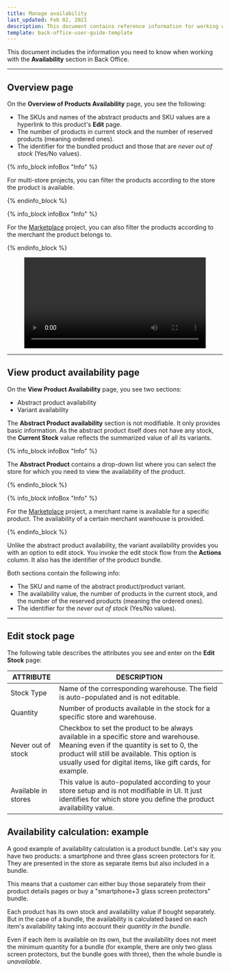 ```yaml
---
title: Manage availability
last_updated: Feb 02, 2021
description: This document contains reference information for working with the Availability section in Back Office.
template: back-office-user-guide-template
---
```


This document includes the information you need to know when working with the **Availability** section in Back Office.

---

## Overview page

On the **Overview of Products Availability** page, you see the following:

- The SKUs and names of the abstract products and SKU values are a hyperlink to this product's **Edit** page.
- The number of products in current stock and the number of reserved products (meaning ordered ones).
- The identifier for the bundled product and those that are *never out of stock* (Yes/No values).

{% info_block infoBox "Info" %}

For multi-store projects, you can filter the products according to the store the product is available.

{% endinfo_block %}

{% info_block infoBox "Info" %}

For the [Marketplace](/docs/about/all/spryker-marketplace/marketplace-concept.html) project, you can also filter the products according to the merchant the product belongs to.

{% endinfo_block %}

<figure class="video_container">
    <video width="100%" height="auto" controls>
    <source src="https://spryker.s3.eu-central-1.amazonaws.com/docs/pbc/all/warehouse-management-system/marketplace/manage-availability.md/merchants-switcher-on-availabilities.mp4" type="video/mp4">
  </video>
</figure>

---

## View product availability page

On the **View Product Availability** page, you see two sections:

- Abstract product availability
- Variant availability

The **Abstract Product availability** section is not modifiable. It only provides basic information. As the abstract product itself does not have any stock, the **Current Stock** value reflects the summarized value of all its variants.


{% info_block infoBox "Info" %}

The **Abstract Product** contains a drop-down list where you can select the store for which you need to view the availability of the product.

{% endinfo_block %}

{% info_block infoBox "Info" %}

For the [Marketplace](/docs/about/all/spryker-marketplace/marketplace-concept.html) project, a merchant name is available for a specific product. The availability of a certain merchant warehouse is provided.

{% endinfo_block %}

Unlike the abstract product availability, the variant availability provides you with an option to edit stock. You invoke the edit stock flow from the **Actions** column. It also has the identifier of the product bundle.

Both sections contain the following info:

- The SKU and name of the abstract product/product variant.
- The availability value, the number of products in the current stock, and the number of the reserved products (meaning the ordered ones).
- The identifier for the *never out of stock* (Yes/No values).

---

## Edit stock page

The following table describes the attributes you see and enter on the **Edit Stock** page:

| ATTRIBUTE | DESCRIPTION |
|-|-|
| Stock Type | Name of the corresponding warehouse. The field is auto-populated and is not editable. |
| Quantity | Number of products available in the stock for a specific store and warehouse. |
| Never out of stock | Checkbox to set the product to be always available in a specific store and warehouse. Meaning even if the quantity is set to 0, the product will still be available. This option is usually used for digital items, like gift cards, for example. |
| Available in stores | This value is auto-populated according to your store setup and is not modifiable in UI. It just identifies for which store you define the product availability value. |

## Availability calculation: example

A good example of availability calculation is a product bundle.
Let's say you have two products: a smartphone and three glass screen protectors for it. They are presented in the store as separate items but also included in a bundle.

This means that a customer can either buy those separately from their product details pages or buy a "smartphone+3 glass screen protectors" bundle.

Each product has its own stock and availability value if bought separately.
But in the case of a bundle, the availability is calculated based on each item's availability taking into account their *quantity in the bundle*.

Even if each item is available on its own, but the availability does not meet the minimum quantity for a bundle (for example, there are only two glass screen protectors, but the bundle goes with three), then the whole bundle is *unavailable*.
